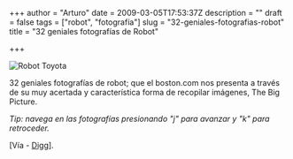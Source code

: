 +++
author = "Arturo"
date = 2009-03-05T17:53:37Z
description = ""
draft = false
tags = ["robot", "fotografía"]
slug = "32-geniales-fotografias-robot"
title = "32 geniales fotografías de Robot"

+++

![Robot Toyota](/images/import/145-robot-toyota.jpg")

32 geniales fotografías de robot; que el boston.com nos presenta a través de su muy acertada y característica forma de recopilar imágenes, The Big Picture.

*Tip: navega en las fotografías presionando "j" para avanzar y "k" para retroceder.*

[Vía - [Digg](https://digg.com/general_sciences/Robots_pics)].
